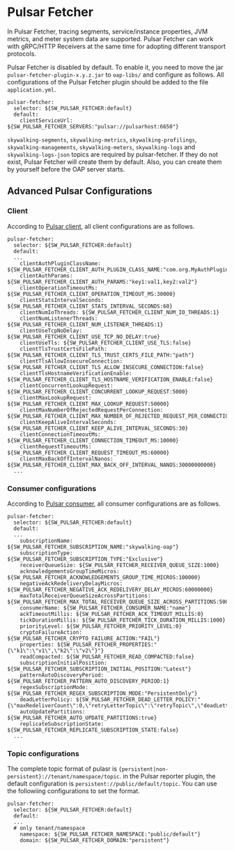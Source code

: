 # Pulsar Fetcher
In Pulsar Fetcher, tracing segments, service/instance properties, JVM metrics, and meter system data are supported. Pulsar Fetcher can work with gRPC/HTTP Receivers at the same time for adopting different transport protocols.

Pulsar Fetcher is disabled by default. To enable it, you need to move the jar `pulsar-fetcher-plugin-x.y.z.jar` to `oap-libs/` and configure as follows. All configurations of the Pulsar Fetcher plugin should be added to the file `application.yml`.
```
pulsar-fetcher:
  selector: ${SW_PULSAR_FETCHER:default}
  default:
    clientServiceUrl: ${SW_PULSAR_FETCHER_SERVERS:"pulsar://pulsarhost:6650"}
```
`skywalking-segments`, `skywalking-metrics`, `skywalking-profilings`, `skywalking-managements`, `skywalking-meters`, `skywalking-logs` and `skywalking-logs-json` topics are required by pulsar-fetcher. If they do not exist, Pulsar Fetcher will create them by default. Also, you can create them by yourself before the OAP server starts.
## Advanced Pulsar Configurations
### Client
According to [Pulsar client](https://pulsar.apache.org/docs/en/2.8.0/client-libraries-java/#client), all client configurations are as follows.
```
pulsar-fetcher:
  selector: ${SW_PULSAR_FETCHER:default}
  default:
  ...
    clientAuthPluginClassName: ${SW_PULSAR_FETCHER_CLIENT_AUTH_PLUGIN_CLASS_NAME:"com.org.MyAuthPluginClass"}
    clientAuthParams: ${SW_PULSAR_FETCHER_CLIENT_AUTH_PARAMS:"key1:val1,key2:val2"}
    clientOperationTimeoutMs: ${SW_PULSAR_FETCHER_CLIENT_OPERATION_TIMEOUT_MS:30000}
    clientStatsIntervalSeconds: ${SW_PULSAR_FETCHER_CLIENT_STATS_INTERVAL_SECONDS:60}
    clientNumIoThreads: ${SW_PULSAR_FETCHER_CLIENT_NUM_IO_THREADS:1}
    clientNumListenerThreads: ${SW_PULSAR_FETCHER_CLIENT_NUM_LISTENER_THREADS:1}
    clientUseTcpNoDelay: ${SW_PULSAR_FETCHER_CLIENT_USE_TCP_NO_DELAY:true}
    clientUseTls: ${SW_PULSAR_FETCHER_CLIENT_USE_TLS:false}
    clientTlsTrustCertsFilePath: ${SW_PULSAR_FETCHER_CLIENT_TLS_TRUST_CERTS_FILE_PATH:"path"}
    clientTlsAllowInsecureConnection: ${SW_PULSAR_FETCHER_CLIENT_TLS_ALLOW_INSECURE_CONNECTION:false}
    clientTlsHostnameVerificationEnable: ${SW_PULSAR_FETCHER_CLIENT_TLS_HOSTNAME_VERIFICATION_ENABLE:false}
    clientConcurrentLookupRequest: ${SW_PULSAR_FETCHER_CLIENT_CONCURRENT_LOOKUP_REQUEST:5000}
    clientMaxLookupRequest: ${SW_PULSAR_FETCHER_CLIENT_MAX_LOOKUP_REQUEST:50000}
    clientMaxNumberOfRejectedRequestPerConnection: ${SW_PULSAR_FETCHER_CLIENT_MAX_NUMBER_OF_REJECTED_REQUEST_PER_CONNECTION:50}
    clientKeepAliveIntervalSeconds: ${SW_PULSAR_FETCHER_CLIENT_KEEP_ALIVE_INTERVAL_SECONDS:30}
    clientConnectionTimeoutMs: ${SW_PULSAR_FETCHER_CLIENT_CONNECTION_TIMEOUT_MS:10000}
    clientRequestTimeoutMs: ${SW_PULSAR_FETCHER_CLIENT_REQUEST_TIMEOUT_MS:60000}
    clientMaxBackOffIntervalNanos: ${SW_PULSAR_FETCHER_CLIENT_MAX_BACK_OFF_INTERVAL_NANOS:30000000000}
  ...  
```
### Consumer configurations
According to [Pulsar consumer](https://pulsar.apache.org/docs/en/2.8.0/client-libraries-java/#consumer), all consumer configurations are as follows.
```
pulsar-fetcher:
  selector: ${SW_PULSAR_FETCHER:default}
  default:
  ...
    subscriptionName: ${SW_PULSAR_FETCHER_SUBSCRIPTION_NAME:"skywalking-oap"}
    subscriptionType: ${SW_PULSAR_FETCHER_SUBSCRIPTION_TYPE:"Exclusive"}
    receiverQueueSize: ${SW_PULSAR_FETCHER_RECEIVER_QUEUE_SIZE:1000}
    acknowledgementsGroupTimeMicros: ${SW_PULSAR_FETCHER_ACKNOWLEDGEMENTS_GROUP_TIME_MICROS:100000}
    negativeAckRedeliveryDelayMicros: ${SW_PULSAR_FETCHER_NEGATIVE_ACK_REDELIVERY_DELAY_MICROS:60000000}
    maxTotalReceiverQueueSizeAcrossPartitions: ${SW_PULSAR_FETCHER_MAX_TOTAL_RECEIVER_QUEUE_SIZE_ACROSS_PARTITIONS:50000}
    consumerName: ${SW_PULSAR_FETCHER_CONSUMER_NAME:"name"}
    ackTimeoutMillis: ${SW_PULSAR_FETCHER_ACK_TIMEOUT_MILLIS:0}
    tickDurationMillis: ${SW_PULSAR_FETCHER_TICK_DURATION_MILLIS:1000}
    priorityLevel: ${SW_PULSAR_FETCHER_PRIORITY_LEVEL:0}
    cryptoFailureAction: ${SW_PULSAR_FETCHER_CRYPTO_FAILURE_ACTION:"FAIL"}
    properties: ${SW_PULSAR_FETCHER_PROPERTIES:"{\"k1\":\"v1\",\"k2\":\"v2\"}"}
    readCompacted: ${SW_PULSAR_FETCHER_READ_COMPACTED:false}
    subscriptionInitialPosition: ${SW_PULSAR_FETCHER_SUBSCRIPTION_INITIAL_POSITION:"Latest"}
    patternAutoDiscoveryPeriod: ${SW_PULSAR_FETCHER_PATTERN_AUTO_DISCOVERY_PERIOD:1}
    regexSubscriptionMode: ${SW_PULSAR_FETCHER_REGEX_SUBSCRIPTION_MODE:"PersistentOnly"}
    deadLetterPolicy: ${SW_PULSAR_FETCHER_DEAD_LETTER_POLICY:"{\"maxRedeliverCount\":0,\"retryLetterTopic\":\"retryTopic\",\"deadLetterTopic\":\"deadTopic\"}"}
    autoUpdatePartitions: ${SW_PULSAR_FETCHER_AUTO_UPDATE_PARTITIONS:true}
    replicateSubscriptionState: ${SW_PULSAR_FETCHER_REPLICATE_SUBSCRIPTION_STATE:false}
  ...
```
### Topic configurations
The complete topic format of pulasr is `{persistent|non-persistent}://tenant/namespace/topic`. in the Pulsar reporter plugin, the default configuration is `persistent://public/default/topic`.
You can use the followiing configurations to set the format.
```
pulsar-fetcher:
  selector: ${SW_PULSAR_FETCHER:default}
  default:
  ...
  # only tenant/namespace
    namespace: ${SW_PULSAR_FETCHER_NAMESPACE:"public/default"}
    domain: ${SW_PULSAR_FETCHER_DOMAIN:"persistent"}
```